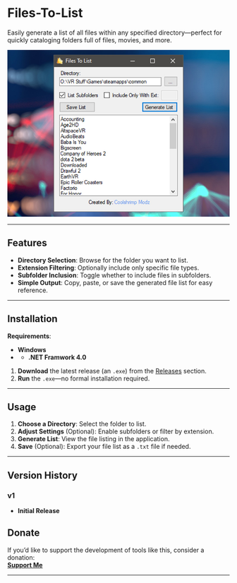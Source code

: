 # Files-To-List

Easily generate a list of all files within any specified directory—perfect for quickly cataloging folders full of files, movies, and more.

![Main Interface Screenshot](./screenshot.jpg)

---

## Features

- **Directory Selection**: Browse for the folder you want to list.
- **Extension Filtering**: Optionally include only specific file types.
- **Subfolder Inclusion**: Toggle whether to include files in subfolders.
- **Simple Output**: Copy, paste, or save the generated file list for easy reference.

---

## Installation

**Requirements**:
- **Windows**  
- - **.NET Framwork 4.0** 
1. **Download** the latest release (an `.exe`) from the [Releases](./releases) section.
2. **Run** the `.exe`—no formal installation required.

---

## Usage

1. **Choose a Directory**: Select the folder to list.
2. **Adjust Settings** (Optional): Enable subfolders or filter by extension.
3. **Generate List**: View the file listing in the application.
4. **Save** (Optional): Export your file list as a `.txt` file if needed.

---

## Version History

### v1
- **Initial Release**

## Donate

If you’d like to support the development of tools like this, consider a donation:  
[**Support Me**](https://links.coolshrimpmodz.com)

---
